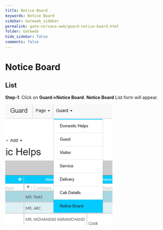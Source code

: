 ```yaml
---
title: Notice Board
keywords: Notice Board
sidebar: Gateweb_sidebar
permalink: gate-nirvana-web/guard-notice-board.html
folder: Gateweb
hide_sidebar: false
comments: false
---
```


# Notice Board

## List


**Step-1**:  Click on **Guard->Notice Board**. **Notice Board** List form will appear.

![](/images/GNoticeBoardListweb.png)
